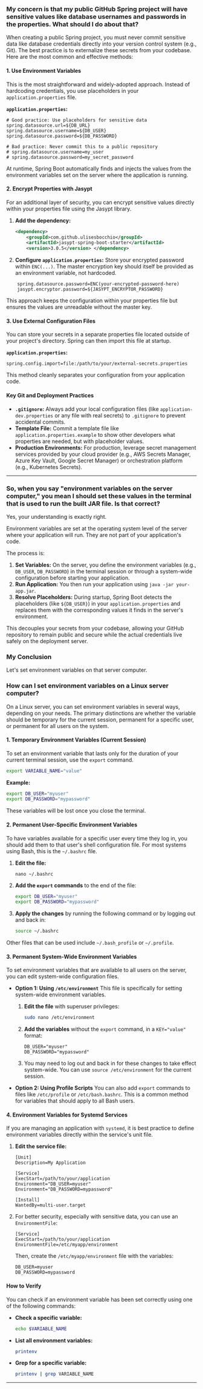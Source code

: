 ### My concern is that my public GitHub Spring project will have sensitive values like database usernames and passwords in the properties. What should I do about that?

When creating a public Spring project, you must never commit sensitive data like database credentials directly into your version control system (e.g., Git). The best practice is to externalize these secrets from your codebase. Here are the most common and effective methods:

#### 1. Use Environment Variables

This is the most straightforward and widely-adopted approach. Instead of hardcoding credentials, you use placeholders in your `application.properties` file.

**`application.properties`:**

```Properties
# Good practice: Use placeholders for sensitive data
spring.datasource.url=${DB_URL}
spring.datasource.username=${DB_USER}
spring.datasource.password=${DB_PASSWORD}

# Bad practice: Never commit this to a public repository
# spring.datasource.username=my_user
# spring.datasource.password=my_secret_password
```

At runtime, Spring Boot automatically finds and injects the values from the environment variables set on the server where the application is running.

#### 2. Encrypt Properties with Jasypt

For an additional layer of security, you can encrypt sensitive values directly within your properties file using the Jasypt library.

1. **Add the dependency:**
    
    ```xml
    <dependency>
        <groupId>com.github.ulisesbocchio</groupId>
        <artifactId>jasypt-spring-boot-starter</artifactId>
        <version>3.0.5</version> </dependency>
    ```
    
2. **Configure `application.properties`:** Store your encrypted password within `ENC(...)`. The master encryption key should itself be provided as an environment variable, not hardcoded.

```Properties
	spring.datasource.password=ENC(your-encrypted-password-here)
    jasypt.encryptor.password=${JASYPT_ENCRYPTOR_PASSWORD}
```


This approach keeps the configuration within your properties file but ensures the values are unreadable without the master key.

#### 3. Use External Configuration Files

You can store your secrets in a separate properties file located outside of your project's directory. Spring can then import this file at startup.

**`application.properties`:**

```Properties
spring.config.import=file:/path/to/your/external-secrets.properties
```

This method cleanly separates your configuration from your application code.

#### Key Git and Deployment Practices

- **`.gitignore`:** Always add your local configuration files (like `application-dev.properties` or any file with real secrets) to `.gitignore` to prevent accidental commits.
- **Template File:** Commit a template file like `application.properties.example` to show other developers what properties are needed, but with placeholder values.
- **Production Environments:** For production, leverage secret management services provided by your cloud provider (e.g., AWS Secrets Manager, Azure Key Vault, Google Secret Manager) or orchestration platform (e.g., Kubernetes Secrets).

---

### So, when you say "environment variables on the server computer," you mean I should set these values in the terminal that is used to run the built JAR file. Is that correct?

Yes, your understanding is exactly right.

Environment variables are set at the operating system level of the server where your application will run. They are not part of your application's code.

The process is:

1. **Set Variables:** On the server, you define the environment variables (e.g., `DB_USER`, `DB_PASSWORD`) in the terminal session or through a system-wide configuration before starting your application.
2. **Run Application:** You then run your application using `java -jar your-app.jar`.
3. **Resolve Placeholders:** During startup, Spring Boot detects the placeholders (like `${DB_USER}`) in your `application.properties` and replaces them with the corresponding values it finds in the server's environment.

This decouples your secrets from your codebase, allowing your GitHub repository to remain public and secure while the actual credentials live safely on the deployment server.


### My Conclusion

Let's set environment variables on that server computer.



### How can I set environment variables on a Linux server computer?

On a Linux server, you can set environment variables in several ways, depending on your needs. The primary distinctions are whether the variable should be temporary for the current session, permanent for a specific user, or permanent for all users on the system.

#### **1. Temporary Environment Variables (Current Session)**

To set an environment variable that lasts only for the duration of your current terminal session, use the `export` command.

```Bash
export VARIABLE_NAME="value"
```

**Example:**
```Bash
export DB_USER="myuser"
export DB_PASSWORD="mypassword"
```

These variables will be lost once you close the terminal.

#### **2. Permanent User-Specific Environment Variables**

To have variables available for a specific user every time they log in, you should add them to that user's shell configuration file. For most systems using Bash, this is the `~/.bashrc` file.

1. **Edit the file:**

	```
	nano ~/.bashrc
	```
    
2. **Add the `export` commands** to the end of the file:
    ```Bash
    export DB_USER="myuser"
    export DB_PASSWORD="mypassword"
    ```
    
3. **Apply the changes** by running the following command or by logging out and back in:
    
    ```Bash
    source ~/.bashrc
    ```
    

Other files that can be used include `~/.bash_profile` or `~/.profile`.

#### **3. Permanent System-Wide Environment Variables**

To set environment variables that are available to all users on the server, you can edit system-wide configuration files.

- **Option 1: Using `/etc/environment`** This file is specifically for setting system-wide environment variables.
    
    1. **Edit the file** with superuser privileges:
        
        ```Bash
        sudo nano /etc/environment
        ```
        
    2. **Add the variables** without the `export` command, in a `KEY="value"` format:
        
        ```Plaintext
        DB_USER="myuser"
        DB_PASSWORD="mypassword"
        ```
        
    3. You may need to log out and back in for these changes to take effect system-wide. You can use `source /etc/environment` for the current session.
- **Option 2: Using Profile Scripts** You can also add `export` commands to files like `/etc/profile` or `/etc/bash.bashrc`. This is a common method for variables that should apply to all Bash users.
    

#### **4. Environment Variables for Systemd Services**

If you are managing an application with `systemd`, it is best practice to define environment variables directly within the service's unit file.

1. **Edit the service file:**
    
    ```Plaintext
    [Unit]
    Description=My Application
    
    [Service]
    ExecStart=/path/to/your/application
    Environment="DB_USER=myuser"
    Environment="DB_PASSWORD=mypassword"
    
    [Install]
    WantedBy=multi-user.target
    ```
    
2. For better security, especially with sensitive data, you can use an `EnvironmentFile`:
    
    ```Plaintext
    [Service]
    ExecStart=/path/to/your/application
    EnvironmentFile=/etc/myapp/environment
    ```
    
    Then, create the `/etc/myapp/environment` file with the variables:
    
    ```Plaintext
    DB_USER=myuser
    DB_PASSWORD=mypassword
    ```
    

#### **How to Verify**

You can check if an environment variable has been set correctly using one of the following commands:

- **Check a specific variable:**
    
    ```Bash
    echo $VARIABLE_NAME
    ```
    
- **List all environment variables:**
    
    ```Bash
    printenv
    ```
    
- **Grep for a specific variable:**
    
    ```Bash
    printenv | grep VARIABLE_NAME
    ```
    

---

